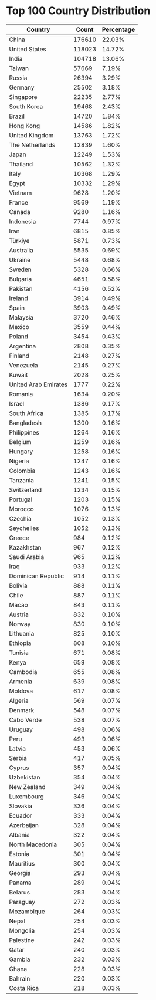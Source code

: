 # Top 100 Country Distribution
| Country | Count | Percentage |
|----|----|----|
| China | 176610 | 22.03% |
| United States | 118023 | 14.72% |
| India | 104718 | 13.06% |
| Taiwan | 57669 | 7.19% |
| Russia | 26394 | 3.29% |
| Germany | 25502 | 3.18% |
| Singapore | 22235 | 2.77% |
| South Korea | 19468 | 2.43% |
| Brazil | 14720 | 1.84% |
| Hong Kong | 14586 | 1.82% |
| United Kingdom | 13763 | 1.72% |
| The Netherlands | 12839 | 1.60% |
| Japan | 12249 | 1.53% |
| Thailand | 10562 | 1.32% |
| Italy | 10368 | 1.29% |
| Egypt | 10332 | 1.29% |
| Vietnam | 9628 | 1.20% |
| France | 9569 | 1.19% |
| Canada | 9280 | 1.16% |
| Indonesia | 7744 | 0.97% |
| Iran | 6815 | 0.85% |
| Türkiye | 5871 | 0.73% |
| Australia | 5535 | 0.69% |
| Ukraine | 5448 | 0.68% |
| Sweden | 5328 | 0.66% |
| Bulgaria | 4651 | 0.58% |
| Pakistan | 4156 | 0.52% |
| Ireland | 3914 | 0.49% |
| Spain | 3903 | 0.49% |
| Malaysia | 3720 | 0.46% |
| Mexico | 3559 | 0.44% |
| Poland | 3454 | 0.43% |
| Argentina | 2808 | 0.35% |
| Finland | 2148 | 0.27% |
| Venezuela | 2145 | 0.27% |
| Kuwait | 2028 | 0.25% |
| United Arab Emirates | 1777 | 0.22% |
| Romania | 1634 | 0.20% |
| Israel | 1386 | 0.17% |
| South Africa | 1385 | 0.17% |
| Bangladesh | 1300 | 0.16% |
| Philippines | 1264 | 0.16% |
| Belgium | 1259 | 0.16% |
| Hungary | 1258 | 0.16% |
| Nigeria | 1247 | 0.16% |
| Colombia | 1243 | 0.16% |
| Tanzania | 1241 | 0.15% |
| Switzerland | 1234 | 0.15% |
| Portugal | 1203 | 0.15% |
| Morocco | 1076 | 0.13% |
| Czechia | 1052 | 0.13% |
| Seychelles | 1052 | 0.13% |
| Greece | 984 | 0.12% |
| Kazakhstan | 967 | 0.12% |
| Saudi Arabia | 965 | 0.12% |
| Iraq | 933 | 0.12% |
| Dominican Republic | 914 | 0.11% |
| Bolivia | 888 | 0.11% |
| Chile | 887 | 0.11% |
| Macao | 843 | 0.11% |
| Austria | 832 | 0.10% |
| Norway | 830 | 0.10% |
| Lithuania | 825 | 0.10% |
| Ethiopia | 808 | 0.10% |
| Tunisia | 671 | 0.08% |
| Kenya | 659 | 0.08% |
| Cambodia | 655 | 0.08% |
| Armenia | 639 | 0.08% |
| Moldova | 617 | 0.08% |
| Algeria | 569 | 0.07% |
| Denmark | 548 | 0.07% |
| Cabo Verde | 538 | 0.07% |
| Uruguay | 498 | 0.06% |
| Peru | 493 | 0.06% |
| Latvia | 453 | 0.06% |
| Serbia | 417 | 0.05% |
| Cyprus | 357 | 0.04% |
| Uzbekistan | 354 | 0.04% |
| New Zealand | 349 | 0.04% |
| Luxembourg | 346 | 0.04% |
| Slovakia | 336 | 0.04% |
| Ecuador | 333 | 0.04% |
| Azerbaijan | 328 | 0.04% |
| Albania | 322 | 0.04% |
| North Macedonia | 305 | 0.04% |
| Estonia | 301 | 0.04% |
| Mauritius | 300 | 0.04% |
| Georgia | 293 | 0.04% |
| Panama | 289 | 0.04% |
| Belarus | 283 | 0.04% |
| Paraguay | 272 | 0.03% |
| Mozambique | 264 | 0.03% |
| Nepal | 254 | 0.03% |
| Mongolia | 254 | 0.03% |
| Palestine | 242 | 0.03% |
| Qatar | 240 | 0.03% |
| Gambia | 232 | 0.03% |
| Ghana | 228 | 0.03% |
| Bahrain | 220 | 0.03% |
| Costa Rica | 218 | 0.03% |
